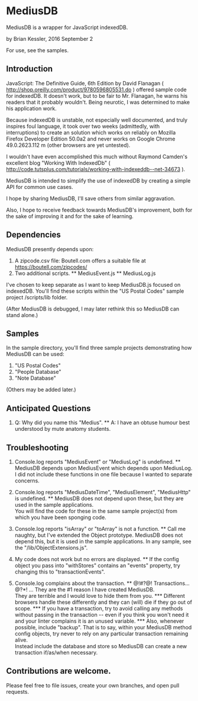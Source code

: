 # MediusDB
MediusDB is a wrapper for JavaScript indexedDB.

by Brian Kessler, 2016 September 2

For use, see the samples.

## Introduction

JavaScript: The Definitive Guide, 6th Edition by David Flanagan 
( http://shop.oreilly.com/product/9780596805531.do ) 
offered sample code for indexedDB.  It doesn't work, but to be fair to 
Mr. Flanagan, he warns his readers that it probably wouldn't.
Being neurotic, I was determined to make his application work.

Because indexedDB is unstable, not especially well documented, and truly inspires foul language,
it took over two weeks (admittedly, with interruptions) to create an solution which works on reliably on
Mozilla Firefox Developer Edition 50.0a2 and never works on Google Chrome 49.0.2623.112 m (other browsers are yet untested).
 
 I wouldn't have even accomplished this much without  Raymond Camden's excellent blog
 "Working With IndexedDb" ( http://code.tutsplus.com/tutorials/working-with-indexeddb--net-34673 ).
 
 MediusDB is intended to simplify the use of indexedDB by creating a simple API for common use cases.
 
 I hope by sharing MediusDB, I'll save others from similar aggravation.
 
 Also, I hope to receive feedback towards MediusDB's improvement, both for the sake of improving it
 and for the sake of learning.

## Dependencies
 
 MediusDB presently depends upon:
  
  1. A zipcode.csv file:  Boutell.com offers a suitable file at https://boutell.com/zipcodes/
  1. Two additional scripts.
  ** MediusEvent.js
  ** MediusLog.js
  
  I've chosen to keep separate  as I want to keep MediusDB.js focused on indexedDB. 
  You'll find these scripts within the "US Postal Codes" sample project /scripts/lib folder.
  
  (After MediusDB is debugged, I may later rethink this so MediusDB can stand alone.)
  
 
## Samples
 
In the sample directory, you'll find three sample projects demonstrating how MediusDB can be used:
 
 1. "US Postal Codes"
 2. "People Database"
 3. "Note Database"
 
 (Others may be added later.)


## Anticipated Questions

1. Q:  Why did you name this "Medius".
** A:  I have an obtuse humour best understood by mute anatomy students.
  
## Troubleshooting

1. Console.log reports "MediusEvent" or "MediusLog" is undefined.
** MediusDB depends upon MediusEvent which depends upon MediusLog.  
I did not include these functions in one file because I wanted to separate concerns.

2. Console.log reports "MediusDateTime", "MediusElement", "MediusHttp" is undefined.
** MediusDB does not depend upon these, but they are used in the sample applications.  
You will find the code for these in the same sample project(s) from which you have been sponging code.

3. Console.log reports "isArray" or "toArray" is not a function.
** Call me naughty, but I've extended the Object prototype.  MediusDB does not depend this, 
but it is used in the sample applications.  In any sample, see the "/lib/ObjectExtensions.js".

4. My code does not work but no errors are displayed.
** If the config object you pass into "withStores" contains an "events" property, try changing this to "transactionEvents".

5. Console.log complains about the transaction.
** @!#?@! Transactions... @?*! ... They are the #1 reason I have created MediusDB.  
They are terrible and I would love to hide them from you.
*** Different browsers handle these differently and they can (will) die if they go out of scope.
*** If you have a transaction, try to avoid calling any methods without passing in the transaction 
-- even if you think you won't need it and your linter complains it is an unused variable.
*** Also, whenever possible, include "backup".  That is to say, within your MediusDB method config objects,
try never to rely on any particular transaction remaining alive.  
Instead include the database and store so MediusDB can create a new transaction if/as/when necessary.


## Contributions are welcome.
 
 Please feel free to file issues, create your own branches, and open pull requests.
 